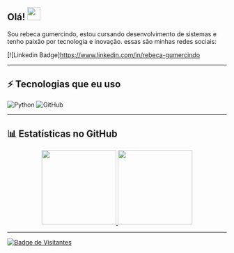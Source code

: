 ## Olá! <img src="https://raw.githubusercontent.com/aemmadi/aemmadi/master/wave.gif" width="30">

Sou rebeca gumercindo, estou cursando desenvolvimento de sistemas e tenho paixão por tecnologia e inovação. essas são minhas redes sociais:

[![Linkedin Badge]https://www.linkedin.com/in/rebeca-gumercindo

---

## ⚡ Tecnologias que eu uso

![Python](https://img.shields.io/badge/-Python-black?style=flat-square&logo=Python)
![GitHub](https://img.shields.io/badge/-GitHub-181717?style=flat-square&logo=github)

---

## 📊 Estatísticas no GitHub

<div align="center">
  <a href="https://github.com/rebecag2">
  <img height="171em" src="https://github-readme-stats.vercel.app/api?username=rebecag2r&show_icons=true&theme=tokyonight&include_all_commits=true&count_private=true"/>
  <img height="171em" src="https://github-readme-stats.vercel.app/api/top-langs/?username=rebecag2&layout=compact&langs_count=7&theme=tokyonight"/>
</div>

---

![Badge de Visitantes](https://visitor-badge.laobi.icu/badge?page_id=rebecag2.rebecag2)
